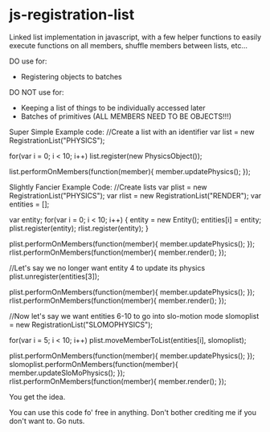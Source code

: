js-registration-list
====================

Linked list implementation in javascript, with a few helper functions to easily execute functions on all members, shuffle members between lists, etc...

DO use for:
- Registering objects to batches

DO NOT use for:
- Keeping a list of things to be individually accessed later
- Batches of primitives (ALL MEMBERS NEED TO BE OBJECTS!!!)

Super Simple Example code:
//Create a list with an identifier
var list = new RegistrationList("PHYSICS");

for(var i = 0; i < 10; i++)
  list.register(new PhysicsObject());

list.performOnMembers(function(member){ member.updatePhysics(); });


Slightly Fancier Example Code:
//Create lists
var plist = new RegistrationList("PHYSICS");
var rlist = new RegistrationList("RENDER");
var entities = [];

var entity;
for(var i = 0; i < 10; i++)
{
  entity = new Entity();
  entities[i] = entity;
  plist.register(entity);
  rlist.register(entity);
}

plist.performOnMembers(function(member){ member.updatePhysics(); });
rlist.performOnMembers(function(member){ member.render(); });

//Let's say we no longer want entity 4 to update its physics
plist.unregister(entities[3]);

plist.performOnMembers(function(member){ member.updatePhysics(); });
rlist.performOnMembers(function(member){ member.render(); });

//Now let's say we want entities 6-10 to go into slo-motion mode
slomoplist = new RegistrationList("SLOMOPHYSICS");

for(var i = 5; i < 10; i++)
  plist.moveMemberToList(entities[i], slomoplist);
  
plist.performOnMembers(function(member){ member.updatePhysics(); });
slomoplist.performOnMembers(function(member){ member.updateSloMoPhysics(); });
rlist.performOnMembers(function(member){ member.render(); });



You get the idea.

You can use this code fo' free in anything. Don't bother crediting me if you don't want to. Go nuts.
